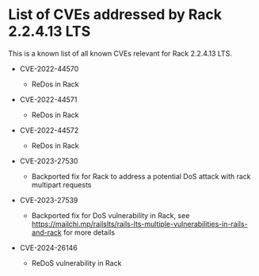 # List of CVEs addressed by Rack 2.2.4.13 LTS

This is a known list of all known CVEs relevant for Rack 2.2.4.13 LTS.

- CVE-2022-44570
  - ReDos in Rack

- CVE-2022-44571
  - ReDos in Rack

- CVE-2022-44572
  - ReDos in Rack

- CVE-2023-27530
  - Backported fix for Rack to address a potential DoS attack with rack multipart requests

- CVE-2023-27539
  - Backported fix for DoS vulnerability in Rack, see https://mailchi.mp/railslts/rails-lts-multiple-vulnerabilities-in-rails-and-rack for more details

- CVE-2024-26146
  - ReDoS vulnerability in Rack
